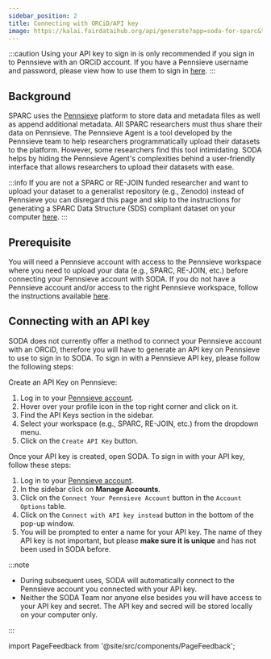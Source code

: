```yaml
---
sidebar_position: 2
title: Connecting with ORCiD/API key
image: https://kalai.fairdataihub.org/api/generate?app=soda-for-sparc&title=Connecting%20with%20ORCiD%2FAPI%20key&description=How%20to%20connect%20Pennsieve%20to%20SODA%20with%20an%20API%20key&org=fairdataihub
---
```


:::caution
Using your API key to sign in is only recommended if you sign in to Pennsieve with an ORCiD account.
If you have a Pennsieve username and password, please view how to use them to sign in [here](./connecting-with-username-password).
:::

## Background

SPARC uses the [Pennsieve](https://app.pennsieve.net/) platform to store data and metadata files as well as append additional metadata. All SPARC researchers must thus share their data on Pennsieve. The Pennsieve Agent is a tool developed by the Pennsieve team to help researchers programmatically upload their datasets to the platform. However, some researchers find this tool intimidating. SODA helps by
hiding the Pennsieve Agent's complexities behind a user-friendly interface that allows researchers to upload their datasets with ease.

:::info
If you are not a SPARC or RE-JOIN funded researcher and want to upload your dataset to a generalist repository (e.g., Zenodo) instead of Pennsieve you can disregard this page and skip to the instructions for
generating a SPARC Data Structure (SDS) compliant dataset on your computer [here](../guided).
:::

## Prerequisite

You will need a Pennsieve account with access to the Pennsieve workspace where you need to upload your data (e.g., SPARC, RE-JOIN, etc.) before connecting your Pennsieve account with SODA. If you do not have a Pennsieve account and/or access to the right Pennsieve workspace, follow the instructions available [here](../how-to/how-to-get-a-pennsieve-account).

## Connecting with an API key

SODA does not currently offer a method to connect your Pennsieve account with an ORCiD, therefore you will have to generate an API key on Pennsieve to use to sign in to SODA.
To sign in with a Pennsieve API key, please follow the following steps:

Create an API Key on Pennsieve:

1. Log in to your [Pennsieve account](https://app.pennsieve.io/).
2. Hover over your profile icon in the top right corner and click on it.
3. Find the API Keys section in the sidebar.
4. Select your workspace (e.g., SPARC, RE-JOIN, etc.) from the dropdown menu.
5. Click on the `Create API Key` button.

Once your API key is created, open SODA. To sign in with your API key, follow these steps:

1. Log in to your [Pennsieve account](https://app.pennsieve.io/).
2. In the sidebar click on **Manage Accounts**.
3. Click on the `Connect Your Pennsieve Account` button in the `Account Options` table.
4. Click on the `Connect with API key instead` button in the bottom of the pop-up window.
5. You will be prompted to enter a name for your API key. The name of they API key is not important, but please **make sure it is unique** and has not been used in SODA before.

:::note

- During subsequent uses, SODA will automatically connect to the Pennsieve account you connected with your API key.
- Neither the SODA Team nor anyone else besides you will have access to your API key and secret. The API key and secred will be stored locally on your computer only.

:::

import PageFeedback from '@site/src/components/PageFeedback';

<PageFeedback />
